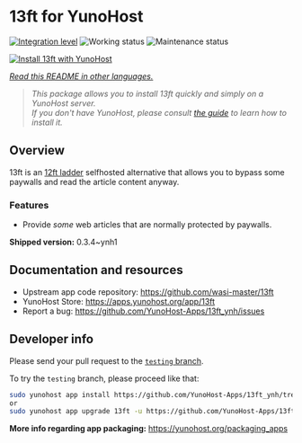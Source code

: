 <!--
N.B.: This README was automatically generated by <https://github.com/YunoHost/apps/tree/master/tools/readme_generator>
It shall NOT be edited by hand.
-->

# 13ft for YunoHost

[![Integration level](https://dash.yunohost.org/integration/13ft.svg)](https://ci-apps.yunohost.org/ci/apps/13ft/) ![Working status](https://ci-apps.yunohost.org/ci/badges/13ft.status.svg) ![Maintenance status](https://ci-apps.yunohost.org/ci/badges/13ft.maintain.svg)

[![Install 13ft with YunoHost](https://install-app.yunohost.org/install-with-yunohost.svg)](https://install-app.yunohost.org/?app=13ft)

*[Read this README in other languages.](./ALL_README.md)*

> *This package allows you to install 13ft quickly and simply on a YunoHost server.*  
> *If you don't have YunoHost, please consult [the guide](https://yunohost.org/install) to learn how to install it.*

## Overview

13ft is an [12ft ladder](https://12ft.io) selfhosted alternative that allows you to bypass some paywalls and read the article content anyway.

### Features
- Provide *some* web articles that are normally protected by paywalls.


**Shipped version:** 0.3.4~ynh1
## Documentation and resources

- Upstream app code repository: <https://github.com/wasi-master/13ft>
- YunoHost Store: <https://apps.yunohost.org/app/13ft>
- Report a bug: <https://github.com/YunoHost-Apps/13ft_ynh/issues>

## Developer info

Please send your pull request to the [`testing` branch](https://github.com/YunoHost-Apps/13ft_ynh/tree/testing).

To try the `testing` branch, please proceed like that:

```bash
sudo yunohost app install https://github.com/YunoHost-Apps/13ft_ynh/tree/testing --debug
or
sudo yunohost app upgrade 13ft -u https://github.com/YunoHost-Apps/13ft_ynh/tree/testing --debug
```

**More info regarding app packaging:** <https://yunohost.org/packaging_apps>

